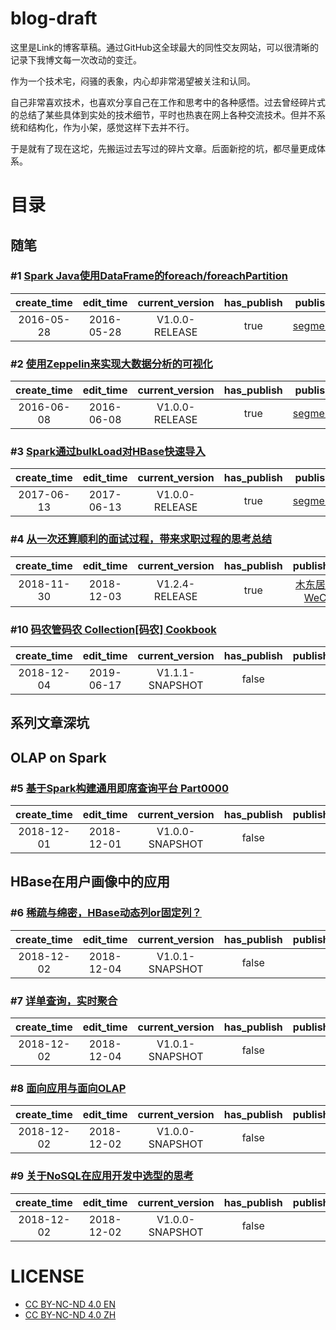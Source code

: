 # blog-draft

这里是Link的博客草稿。通过GitHub这全球最大的同性交友网站，可以很清晰的记录下我博文每一次改动的变迁。

作为一个技术宅，闷骚的表象，内心却非常渴望被关注和认同。

自己非常喜欢技术，也喜欢分享自己在工作和思考中的各种感悟。过去曾经碎片式的总结了某些具体到实处的技术细节，平时也热衷在网上各种交流技术。但并不系统和结构化，作为小架，感觉这样下去并不行。

于是就有了现在这坨，先搬运过去写过的碎片文章。后面新挖的坑，都尽量更成体系。

# 目录

## 随笔

### #1 [Spark Java使用DataFrame的foreach/foreachPartition](blogs/spark-foreach-partition-in-java.md)

| create_time | edit_time | current_version | has_publish | publish_urls |
|:-----:|:-----:|:-----:|:-----:|:-----:|
|2016-05-28|2016-05-28|V1.0.0-RELEASE|true|[segmentFault](https://segmentfault.com/a/1190000005365244)|

### #2 [使用Zeppelin来实现大数据分析的可视化](blogs/hello-zeppelin.md)

| create_time | edit_time | current_version | has_publish | publish_urls |
|:-----:|:-----:|:-----:|:-----:|:-----:|
|2016-06-08|2016-06-08|V1.0.0-RELEASE|true|[segmentFault](https://segmentfault.com/a/1190000005673104)|

### #3 [Spark通过bulkLoad对HBase快速导入](blogs/spark-hbase-bulkload.md)

| create_time | edit_time | current_version | has_publish | publish_urls |
|:-----:|:-----:|:-----:|:-----:|:-----:|
|2017-06-13|2017-06-13|V1.0.0-RELEASE|true|[segmentFault](https://segmentfault.com/a/1190000009762041)|

### #4 [从一次还算顺利的面试过程，带来求职过程的思考总结](blogs/my-happy-career.md)

| create_time | edit_time | current_version | has_publish | publish_urls |
|:-----:|:-----:|:-----:|:-----:|:-----:|
|2018-11-30|2018-12-03|V1.2.4-RELEASE|true|[木东居士 on WeChat](https://mp.weixin.qq.com/s/G-QYwuX6qnX8zRFFKIYq6A)|

### #10 [码农管码农 Collection[码农] Cookbook](blogs/history-of-a-tech-leader.md)

| create_time | edit_time | current_version | has_publish | publish_urls |
|:-----:|:-----:|:-----:|:-----:|:-----:|
|2018-12-04|2019-06-17|V1.1.1-SNAPSHOT|false||

## 系列文章深坑

## OLAP on Spark

### #5 [基于Spark构建通用即席查询平台 Part0000](blogs/very-exciting-spark-query-platform-part0000.md)

| create_time | edit_time | current_version | has_publish | publish_urls |
|:-----:|:-----:|:-----:|:-----:|:-----:|
|2018-12-01|2018-12-01|V1.0.0-SNAPSHOT|false||


## HBase在用户画像中的应用

### #6 [稀疏与绵密，HBase动态列or固定列？](blogs/how-to-design-hbase-struct.md)

| create_time | edit_time | current_version | has_publish | publish_urls |
|:-----:|:-----:|:-----:|:-----:|:-----:|
|2018-12-02|2018-12-04|V1.0.1-SNAPSHOT|false||

### #7 [详单查询，实时聚合](blogs/real_time-query-and-aggregation.md)

| create_time | edit_time | current_version | has_publish | publish_urls |
|:-----:|:-----:|:-----:|:-----:|:-----:|
|2018-12-02|2018-12-04|V1.0.1-SNAPSHOT|false||

### #8 [面向应用与面向OLAP](blogs/portrait-application-and-olap.md)

| create_time | edit_time | current_version | has_publish | publish_urls |
|:-----:|:-----:|:-----:|:-----:|:-----:|
|2018-12-02|2018-12-02|V1.0.0-SNAPSHOT|false||

### #9 [关于NoSQL在应用开发中选型的思考](blogs/nosql-in-application.md)

| create_time | edit_time | current_version | has_publish | publish_urls |
|:-----:|:-----:|:-----:|:-----:|:-----:|
|2018-12-02|2018-12-02|V1.0.0-SNAPSHOT|false||


# LICENSE
- [CC BY-NC-ND 4.0 EN](./LICENSE_EN.md)
- [CC BY-NC-ND 4.0 ZH](./LICENSE_ZH.md)

